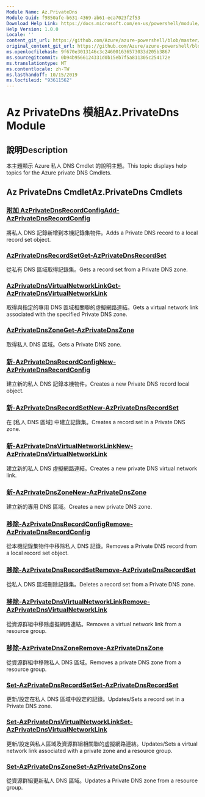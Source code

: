 ```yaml
---
Module Name: Az.PrivateDns
Module Guid: f9850afe-b631-4369-ab61-eca7023f2f53
Download Help Link: https://docs.microsoft.com/en-us/powershell/module/az.privatedns
Help Version: 1.0.0
Locale: ''
content_git_url: https://github.com/Azure/azure-powershell/blob/master/src/PrivateDns/PrivateDns/help/Az.PrivateDNS.md
original_content_git_url: https://github.com/Azure/azure-powershell/blob/master/src/PrivateDns/PrivateDns/help/Az.PrivateDNS.md
ms.openlocfilehash: 9f670e3013146c3c246001636573033d205b3867
ms.sourcegitcommit: 0b94b9566124331d0b15eb7f5a811305c254172e
ms.translationtype: MT
ms.contentlocale: zh-TW
ms.lasthandoff: 10/15/2019
ms.locfileid: "93611562"
---
```

# <span data-ttu-id="4ceaa-101">Az PrivateDns 模組</span><span class="sxs-lookup"><span data-stu-id="4ceaa-101">Az.PrivateDns Module</span></span>
## <span data-ttu-id="4ceaa-102">說明</span><span class="sxs-lookup"><span data-stu-id="4ceaa-102">Description</span></span>
<span data-ttu-id="4ceaa-103">本主題顯示 Azure 私人 DNS Cmdlet 的說明主題。</span><span class="sxs-lookup"><span data-stu-id="4ceaa-103">This topic displays help topics for the Azure private DNS Cmdlets.</span></span>

## <span data-ttu-id="4ceaa-104">Az PrivateDns Cmdlet</span><span class="sxs-lookup"><span data-stu-id="4ceaa-104">Az.PrivateDns Cmdlets</span></span>
### [<span data-ttu-id="4ceaa-105">附加 AzPrivateDnsRecordConfig</span><span class="sxs-lookup"><span data-stu-id="4ceaa-105">Add-AzPrivateDnsRecordConfig</span></span>](Add-AzPrivateDnsRecordConfig.md)
<span data-ttu-id="4ceaa-106">將私人 DNS 記錄新增到本機記錄集物件。</span><span class="sxs-lookup"><span data-stu-id="4ceaa-106">Adds a Private DNS record to a local record set object.</span></span>

### [<span data-ttu-id="4ceaa-107">AzPrivateDnsRecordSet</span><span class="sxs-lookup"><span data-stu-id="4ceaa-107">Get-AzPrivateDnsRecordSet</span></span>](Get-AzPrivateDnsRecordSet.md)
<span data-ttu-id="4ceaa-108">從私有 DNS 區域取得記錄集。</span><span class="sxs-lookup"><span data-stu-id="4ceaa-108">Gets a record set from a Private DNS zone.</span></span>

### [<span data-ttu-id="4ceaa-109">AzPrivateDnsVirtualNetworkLink</span><span class="sxs-lookup"><span data-stu-id="4ceaa-109">Get-AzPrivateDnsVirtualNetworkLink</span></span>](Get-AzPrivateDnsVirtualNetworkLink.md)
<span data-ttu-id="4ceaa-110">取得與指定的專用 DNS 區域相關聯的虛擬網路連結。</span><span class="sxs-lookup"><span data-stu-id="4ceaa-110">Gets a virtual network link associated with the specified Private DNS zone.</span></span>

### [<span data-ttu-id="4ceaa-111">AzPrivateDnsZone</span><span class="sxs-lookup"><span data-stu-id="4ceaa-111">Get-AzPrivateDnsZone</span></span>](Get-AzPrivateDnsZone.md)
<span data-ttu-id="4ceaa-112">取得私人 DNS 區域。</span><span class="sxs-lookup"><span data-stu-id="4ceaa-112">Gets a Private DNS zone.</span></span>

### [<span data-ttu-id="4ceaa-113">新-AzPrivateDnsRecordConfig</span><span class="sxs-lookup"><span data-stu-id="4ceaa-113">New-AzPrivateDnsRecordConfig</span></span>](New-AzPrivateDnsRecordConfig.md)
<span data-ttu-id="4ceaa-114">建立新的私人 DNS 記錄本機物件。</span><span class="sxs-lookup"><span data-stu-id="4ceaa-114">Creates a new Private DNS record local object.</span></span>

### [<span data-ttu-id="4ceaa-115">新-AzPrivateDnsRecordSet</span><span class="sxs-lookup"><span data-stu-id="4ceaa-115">New-AzPrivateDnsRecordSet</span></span>](New-AzPrivateDnsRecordSet.md)
<span data-ttu-id="4ceaa-116">在 [私人 DNS 區域] 中建立記錄集。</span><span class="sxs-lookup"><span data-stu-id="4ceaa-116">Creates a record set in a Private DNS zone.</span></span>

### [<span data-ttu-id="4ceaa-117">新-AzPrivateDnsVirtualNetworkLink</span><span class="sxs-lookup"><span data-stu-id="4ceaa-117">New-AzPrivateDnsVirtualNetworkLink</span></span>](New-AzPrivateDnsVirtualNetworkLink.md)
<span data-ttu-id="4ceaa-118">建立新的私人 DNS 虛擬網路連結。</span><span class="sxs-lookup"><span data-stu-id="4ceaa-118">Creates a new private DNS virtual network link.</span></span>

### [<span data-ttu-id="4ceaa-119">新-AzPrivateDnsZone</span><span class="sxs-lookup"><span data-stu-id="4ceaa-119">New-AzPrivateDnsZone</span></span>](New-AzPrivateDnsZone.md)
<span data-ttu-id="4ceaa-120">建立新的專用 DNS 區域。</span><span class="sxs-lookup"><span data-stu-id="4ceaa-120">Creates a new private DNS zone.</span></span>

### [<span data-ttu-id="4ceaa-121">移除-AzPrivateDnsRecordConfig</span><span class="sxs-lookup"><span data-stu-id="4ceaa-121">Remove-AzPrivateDnsRecordConfig</span></span>](Remove-AzPrivateDnsRecordConfig.md)
<span data-ttu-id="4ceaa-122">從本機記錄集物件中移除私人 DNS 記錄。</span><span class="sxs-lookup"><span data-stu-id="4ceaa-122">Removes a Private DNS record from a local record set object.</span></span>

### [<span data-ttu-id="4ceaa-123">移除-AzPrivateDnsRecordSet</span><span class="sxs-lookup"><span data-stu-id="4ceaa-123">Remove-AzPrivateDnsRecordSet</span></span>](Remove-AzPrivateDnsRecordSet.md)
<span data-ttu-id="4ceaa-124">從私人 DNS 區域刪除記錄集。</span><span class="sxs-lookup"><span data-stu-id="4ceaa-124">Deletes a record set from a Private DNS zone.</span></span>

### [<span data-ttu-id="4ceaa-125">移除-AzPrivateDnsVirtualNetworkLink</span><span class="sxs-lookup"><span data-stu-id="4ceaa-125">Remove-AzPrivateDnsVirtualNetworkLink</span></span>](Remove-AzPrivateDnsVirtualNetworkLink.md)
<span data-ttu-id="4ceaa-126">從資源群組中移除虛擬網路連結。</span><span class="sxs-lookup"><span data-stu-id="4ceaa-126">Removes a virtual network link from a resource group.</span></span>

### [<span data-ttu-id="4ceaa-127">移除-AzPrivateDnsZone</span><span class="sxs-lookup"><span data-stu-id="4ceaa-127">Remove-AzPrivateDnsZone</span></span>](Remove-AzPrivateDnsZone.md)
<span data-ttu-id="4ceaa-128">從資源群組中移除私人 DNS 區域。</span><span class="sxs-lookup"><span data-stu-id="4ceaa-128">Removes a private DNS zone from a resource group.</span></span>

### [<span data-ttu-id="4ceaa-129">Set-AzPrivateDnsRecordSet</span><span class="sxs-lookup"><span data-stu-id="4ceaa-129">Set-AzPrivateDnsRecordSet</span></span>](Set-AzPrivateDnsRecordSet.md)
<span data-ttu-id="4ceaa-130">更新/設定在私人 DNS 區域中設定的記錄。</span><span class="sxs-lookup"><span data-stu-id="4ceaa-130">Updates/Sets a record set in a Private DNS zone.</span></span>

### [<span data-ttu-id="4ceaa-131">Set-AzPrivateDnsVirtualNetworkLink</span><span class="sxs-lookup"><span data-stu-id="4ceaa-131">Set-AzPrivateDnsVirtualNetworkLink</span></span>](Set-AzPrivateDnsVirtualNetworkLink.md)
<span data-ttu-id="4ceaa-132">更新/設定與私人區域及資源群組相關聯的虛擬網路連結。</span><span class="sxs-lookup"><span data-stu-id="4ceaa-132">Updates/Sets a virtual network link associated with a private zone and a resource group.</span></span>

### [<span data-ttu-id="4ceaa-133">Set-AzPrivateDnsZone</span><span class="sxs-lookup"><span data-stu-id="4ceaa-133">Set-AzPrivateDnsZone</span></span>](Set-AzPrivateDnsZone.md)
<span data-ttu-id="4ceaa-134">從資源群組更新私人 DNS 區域。</span><span class="sxs-lookup"><span data-stu-id="4ceaa-134">Updates a Private DNS zone from a resource group.</span></span>

